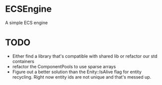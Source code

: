 # ECSEngine
A simple ECS engine

# TODO 
- Either find a library that's compatible with shared lib or refactor our std containers
- refactor the ComponentPools to use sparse arrays
- Figure out a better solution than the Enity::IsAlive flag for entity recycling. Right now entity ids are not unique and that's messed up.